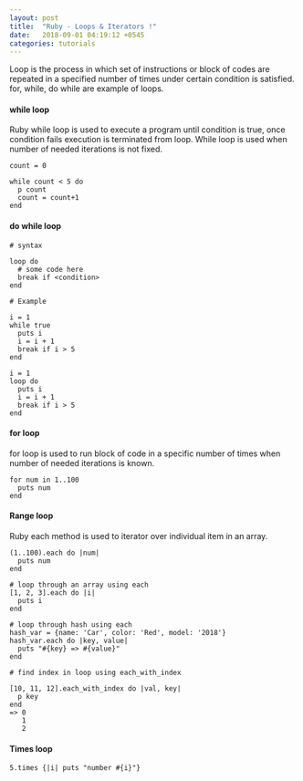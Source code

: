 ```yaml
---
layout: post
title:  "Ruby - Loops & Iterators !"
date:   2018-09-01 04:19:12 +0545
categories: tutorials
---
```


Loop is the process in which set of instructions or block of codes are repeated in a specified number of times under certain condition is satisfied. for, while, do while are example of loops.

#### while loop
Ruby while loop is used to execute a program until condition is true, once condition fails execution is terminated from loop. While loop is used when number of needed iterations is not fixed.

```
count = 0

while count < 5 do
  p count
  count = count+1
end
```

#### do while loop

```
# syntax

loop do
  # some code here
  break if <condition>
end

# Example

i = 1
while true
  puts i
  i = i + 1
  break if i > 5
end

i = 1
loop do
  puts i
  i = i + 1
  break if i > 5
end

```


#### for loop
for loop is used to run block of code in a specific number of times when number of needed iterations is known.

```
for num in 1..100
  puts num
end 
```

#### Range loop
Ruby each method is used to iterator over individual item in an array.

```
(1..100).each do |num|
  puts num
end

# loop through an array using each
[1, 2, 3].each do |i|
  puts i
end

# loop through hash using each
hash_var = {name: 'Car', color: 'Red', model: '2018'}
hash_var.each do |key, value|
  puts "#{key} => #{value}"
end

# find index in loop using each_with_index

[10, 11, 12].each_with_index do |val, key|
  p key
end
=> 0
   1
   2
```

#### Times loop

```
5.times {|i| puts "number #{i}"}
```
